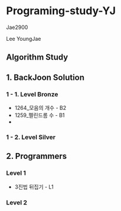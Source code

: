 # Programing-study-YJ
Jae2900

Lee YoungJae

## Algorithm Study
## 1. BackJoon Solution
### 1 - 1. Level Bronze
* 1264_모음의 개수  - B2
* 1259_펠린드롬 수  - B1
* 



### 1 - 2. Level Silver

## 2. Programmers
### Level 1
* 3진법 뒤집기   - L1
### Level 2
